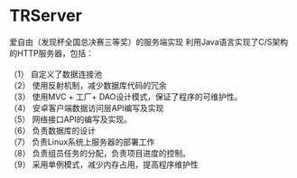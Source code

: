 # TRServer
爱自由（发现杯全国总决赛三等奖）的服务端实现
利用Java语言实现了C/S架构的HTTP服务器，包括：<br/><br/>
（1）	自定义了数据连接池<br/>
（2）	使用反射机制，减少数据库代码的冗余<br/>
（3）	使用MVC + 工厂+ DAO设计模式，保证了程序的可维护性。<br/>
（4）	安卓客户端数据访问层API编写及实现<br/>
（5）	网络接口API的编写及实现。<br/>
（6）	负责数据库的设计<br/>
（7）	负责Linux系统上服务器的部署工作<br/>
（8）	负责组员任务的分配，负责项目进度的控制。<br/>
（9）    采用单例模式，减少内存占用，提高程序维护性

